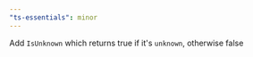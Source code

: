 ```yaml
---
"ts-essentials": minor
---
```


Add `IsUnknown` which returns true if it's `unknown`, otherwise false
